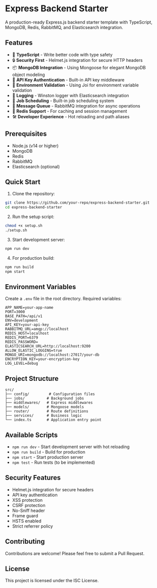 # Express Backend Starter

A production-ready Express.js backend starter template with TypeScript, MongoDB, Redis, RabbitMQ, and Elasticsearch integration.

## Features

- 🚀 **TypeScript** - Write better code with type safety
- 🔒 **Security First** - Helmet.js integration for secure HTTP headers
- 📦 **MongoDB Integration** - Using Mongoose for elegant MongoDB object modeling
- 🔑 **API Key Authentication** - Built-in API key middleware
- 🎯 **Environment Validation** - Using Joi for environment variable validation
- 📝 **Logging** - Winston logger with Elasticsearch integration
- 🔄 **Job Scheduling** - Built-in job scheduling system
- 🐇 **Message Queue** - RabbitMQ integration for async operations
- 💾 **Redis Support** - For caching and session management
- 🛠️ **Developer Experience** - Hot reloading and path aliases

## Prerequisites

- Node.js (v14 or higher)
- MongoDB
- Redis
- RabbitMQ
- Elasticsearch (optional)

## Quick Start

1. Clone the repository:

```bash
git clone https://github.com/your-repo/express-backend-starter.git
cd express-backend-starter
```

2. Run the setup script:

```bash
chmod +x setup.sh
./setup.sh
```

3. Start development server:

```bash
npm run dev
```

4. For production build:

```bash
npm run build
npm start
```

## Environment Variables

Create a `.env` file in the root directory. Required variables:

```env
APP_NAME=your-app-name
PORT=3000
BASE_PATH=/api/v1
ENV=development
API_KEY=your-api-key
RABBITMQ_URL=amqp://localhost
REDIS_HOST=localhost
REDIS_PORT=6379
REDIS_PASSWORD=
ELASTICSEARCH_URL=http://localhost:9200
ALLOW_ELASTIC_LOGGING=true
MONGO_URI=mongodb://localhost:27017/your-db
ENCRYPTION_KEY=your-encryption-key
LOG_LEVEL=debug
```

## Project Structure

```
src/
├── config/         # Configuration files
├── jobs/          # Background jobs
├── middlewares/   # Express middlewares
├── models/        # Mongoose models
├── router/        # Route definitions
├── services/      # Business logic
└── index.ts       # Application entry point
```

## Available Scripts

- `npm run dev` - Start development server with hot reloading
- `npm run build` - Build for production
- `npm start` - Start production server
- `npm test` - Run tests (to be implemented)

## Security Features

- Helmet.js integration for secure headers
- API key authentication
- XSS protection
- CSRF protection
- No-Sniff header
- Frame guard
- HSTS enabled
- Strict referrer policy

## Contributing

Contributions are welcome! Please feel free to submit a Pull Request.

## License

This project is licensed under the ISC License.
